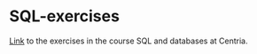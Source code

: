 # SQL-exercises

[Link](https://centria.github.io/sql-exercises) to the exercises in the course SQL and databases at Centria.